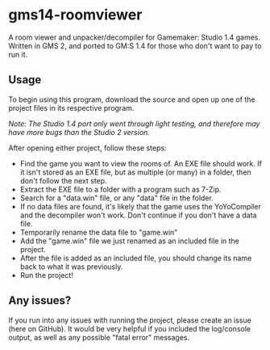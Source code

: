 # gms14-roomviewer
A room viewer and unpacker/decompiler for Gamemaker: Studio 1.4 games. Written in GMS 2, and ported to GM:S 1.4 for those who don't want to pay to run it.

## Usage
To begin using this program, download the source and open up one of the project files in its respective program.

*Note: The Studio 1.4 port only went through light testing, and therefore may have more bugs than the Studio 2 version.*

After opening either project, follow these steps:
- Find the game you want to view the rooms of. An EXE file should work. If it isn't stored as an EXE file, but as multiple (or many) in a folder, then don't follow the next step.
- Extract the EXE file to a folder with a program such as 7-Zip.
- Search for a "data.win" file, or any "data" file in the folder.
- If no data files are found, it's likely that the game uses the YoYoCompiler and the decompiler won't work. Don't continue if you don't have a data file.
- Temporarily rename the data file to "game.win"
- Add the "game.win" file we just renamed as an included file in the project.
- After the file is added as an included file, you should change its name back to what it was previously.
- Run the project!

## Any issues?
If you run into any issues with running the project, please create an issue (here on GitHub). It would be very helpful if you included the log/console output, as well as any possible "fatal error" messages.
